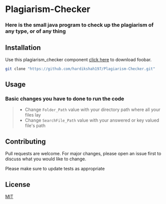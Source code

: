 # Plagiarism-Checker
### Here is the small java program to check up the plagiarism of any type, or of any thing

## Installation

Use this plagiarism_checker component [click here](https://github.com/hardikshah197/Plagiarism-Checker.git) to download foobar.

```bash
git clone "https://github.com/hardikshah197/Plagiarism-Checker.git"
```

## Usage
### Basic changes you have to done to run the code
> - Change `Folder_Path` value with your directory path where all your files lay
> - Change `SearchFile_Path` value with your answered or key valued file's path


## Contributing
Pull requests are welcome. For major changes, please open an issue first to discuss what you would like to change.

Please make sure to update tests as appropriate

## License
[MIT](https://choosealicense.com/licenses/mit/)
